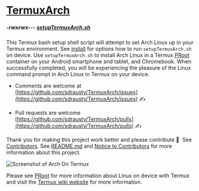 # [TermuxArch](https://github.com/sdrausty/TermuxArch)

##### -rwxrwx--- [setupTermuxArch.sh](https://raw.githubusercontent.com/sdrausty/TermuxArch/master/setupTermuxArch.sh)

This Termux bash setup shell script will attempt to set Arch Linux up in your Termux environment.  See [install](https://sdrausty.github.io/TermuxArch/docs/docs/install) for options how to run `setupTermuxArch.sh` on device.  Use `setupTermuxArch.sh` to install Arch Linux in a Termux [PRoot](https://sdrausty.github.io/TermuxArch/docs/docs/PRoot) container on your Android smartphone and tablet, and Chromebook.  When successfully completed, you will be experiencing the pleasure of the Linux command prompt in Arch Linux in Termux on your device. 

* Comments are welcome at [https://github.com/sdrausty/TermuxArch/issues](https://github.com/sdrausty/TermuxArch/issues) ✍ 

* Pull requests are welcome [https://github.com/sdrausty/TermuxArch/pulls](https://github.com/sdrausty/TermuxArch/pulls) ✍ 

Thank you for making this project work better and please contribute 🔆  See [Contributors](./CONTRIBUTORS).  See [README.md](README.md) and [Notice to Contributors](https://sdrausty.github.io/TermuxArch/CONTRIBUTING.md) for more information about this project.

![Screenshot of Arch On Termux](https://sdrausty.github.io/TermuxArch/docs/docs/im/IMG_20171019_190414.jpg)

Please see [PRoot](https://sdrausty.github.io/TermuxArch/docs/docs/PRoot) for more information about Linux on device with Termux and visit the [Termux wiki website](https://wiki.termux.com/) for more information.
